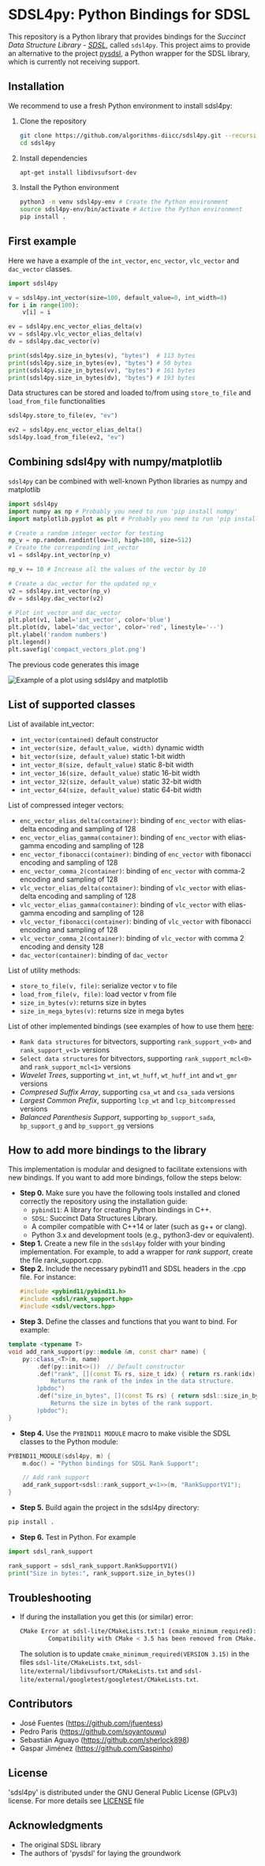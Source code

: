 # SDSL4py: Python Bindings for SDSL
This repository is a Python library that provides bindings for the *Succinct Data Structure Library - [SDSL][SDSL]*, called `sdsl4py`. This project aims to provide an alternative to the project [pysdsl][pysdsl], a Python wrapper for the SDSL library, which is currently not receiving support.

## Installation         
We recommend to use a fresh Python environment to install sdsl4py:

1. Clone the repository
    ```sh
    git clone https://github.com/algorithms-diicc/sdsl4py.git --recursive
    cd sdsl4py
    ```
2. Install dependencies
    ```sh
    apt-get install libdivsufsort-dev
    ```
3. Install the Python environment
    ```sh
    python3 -m venv sdsl4py-env # Create the Python environment
    source sdsl4py-env/bin/activate # Active the Python environment
    pip install .
    ```


## First example
Here we have a example of the `int_vector`, `enc_vector`, `vlc_vector` and `dac_vector` classes. 

```python
import sdsl4py

v = sdsl4py.int_vector(size=100, default_value=0, int_width=8)
for i in range(100):
    v[i] = i

ev = sdsl4py.enc_vector_elias_delta(v)
vv = sdsl4py.vlc_vector_elias_delta(v)
dv = sdsl4py.dac_vector(v)

print(sdsl4py.size_in_bytes(v), "bytes")  # 113 bytes
print(sdsl4py.size_in_bytes(ev), "bytes") # 50 bytes
print(sdsl4py.size_in_bytes(vv), "bytes") # 161 bytes
print(sdsl4py.size_in_bytes(dv), "bytes") # 193 bytes
```

Data structures can be stored and loaded to/from using `store_to_file` and `load_from_file` functionalities
```python
sdsl4py.store_to_file(ev, "ev")

ev2 = sdsl4py.enc_vector_elias_delta()
sdsl4py.load_from_file(ev2, "ev")
```

## Combining sdsl4py with numpy/matplotlib
`sdsl4py` can be combined with well-known Python libraries as numpy and matplotlib

```python
import sdsl4py
import numpy as np # Probably you need to run 'pip install numpy'
import matplotlib.pyplot as plt # Probably you need to run 'pip install matplotlib'

# Create a random integer vector for testing
np_v = np.random.randint(low=10, high=100, size=512)
# Create the corresponding int_vector
v1 = sdsl4py.int_vector(np_v)

np_v += 10 # Increase all the values of the vector by 10

# Create a dac_vector for the updated np_v
v2 = sdsl4py.int_vector(np_v)
dv = sdsl4py.dac_vector(v2)

# Plot int_vector and dac_vector
plt.plot(v1, label='int_vector', color='blue')
plt.plot(dv, label='dac_vector', color='red', linestyle='--')
plt.ylabel('random numbers')
plt.legend()
plt.savefig('compact_vectors_plot.png')
```
The previous code generates this image

 ![Example of a plot using `sdsl4py` and matplotlib](img/compact_vectors_plot.png) 

## List of supported classes
List of available int_vector:
* `int_vector(contained)` default constructor
* `int_vector(size, default_value, width)` dynamic width
* `bit_vector(size, default_value)` static 1-bit width
* `int_vector_8(size, default_value)` static 8-bit width
* `int_vector_16(size, default_value)` static 16-bit width
* `int_vector_32(size, default_value)` static 32-bit width
* `int_vector_64(size, default_value)` static 64-bit width

List of compressed integer vectors:
* `enc_vector_elias_delta(container)`: binding of `enc_vector` with elias-delta encoding and sampling of 128
* `enc_vector_elias_gamma(container)`: binding of `enc_vector` with elias-gamma encoding and sampling of 128
* `enc_vector_fibonacci(container)`: binding of `enc_vector` with fibonacci encoding and sampling of 128
* `enc_vector_comma_2(container)`: binding of `enc_vector` with comma-2 encoding and sampling of 128
* `vlc_vector_elias_delta(container)`: binding of `vlc_vector` with elias-delta encoding and sampling of 128
* `vlc_vector_elias_gamma(container)`: binding of `vlc_vector` with elias-gamma encoding and sampling of 128
* `vlc_vector_fibonacci(container)`: binding of `vlc_vector` with fibonacci encoding and sampling of 128
* `vlc_vector_comma_2(container)`: binding of `vlc_vector` with comma 2 encoding and density 128
* `dac_vector(container)`: binding of `dac_vector`

List of utility methods:
* `store_to_file(v, file)`: serialize vector v to file
* `load_from_file(v, file)`: load vector v from file
* `size_in_bytes(v)`: returns size in bytes
* `size_in_mega_bytes(v)`: returns size in mega bytes

List of other implemented bindings (see examples of how to use them [here](examples):
* `Rank data structures` for bitvectors, supporting `rank_support_v<0>` and `rank_support_v<1>` versions
* `Select data structures` for bitvectors, supporting `rank_support_mcl<0>` and `rank_support_mcl<1>` versions
* *Wavelet Trees*, supporting `wt_int`, `wt_huff`, `wt_huff_int` and `wt_gmr` versions
* *Compresed Suffix Array*, supporting `csa_wt` and `csa_sada` versions
* *Largest Common Prefix*, supporting `lcp_wt` and `lcp_bitcompressed` versions
* *Balanced Parenthesis Support*, supporting `bp_support_sada`, `bp_support_g` and `bp_support_gg` versions

## How to add more bindings to the library
This implementation is modular and designed to facilitate extensions with new bindings. If you want to add more bindings, follow the steps below:
* **Step 0.**  Make sure you have the following tools installed and cloned correctly the repository using the installation guide:
    * `pybind11`: A library for creating Python bindings in C++.
    * `SDSL`: Succinct Data Structures Library.
    * A compiler compatible with C++14 or later (such as g++ or clang).
    * Python 3.x and development tools (e.g., python3-dev or equivalent).
* **Step 1.** Create a new file in the `sdsl4py` folder with your binding implementation. For example, to add a wrapper for *rank support*, create the file rank_support.cpp.
* **Step 2.** Include the necessary pybind11 and SDSL headers in the .cpp file. For instance:
    ```cpp
    #include <pybind11/pybind11.h>
    #include <sdsl/rank_support.hpp>
    #include <sdsl/vectors.hpp>
    ```
* **Step 3.** Define the classes and functions that you want to bind. For example:
```cpp
template <typename T>
void add_rank_support(py::module &m, const char* name) {
    py::class_<T>(m, name)
        .def(py::init<>())  // Default constructor
        .def("rank", [](const T& rs, size_t idx) { return rs.rank(idx); }, R"pbdoc(
            Returns the rank of the index in the data structure.
        )pbdoc")
        .def("size_in_bytes", [](const T& rs) { return sdsl::size_in_bytes(rs); }, R"pbdoc(
            Returns the size in bytes of the rank support.
        )pbdoc");
}
```
* **Step 4.** Use the `PYBIND11 MODULE` macro to make visible the SDSL classes to the Python module:
```cpp
PYBIND11_MODULE(sdsl4py, m) {
    m.doc() = "Python bindings for SDSL Rank Support";

    // Add rank support
    add_rank_support<sdsl::rank_support_v<1>>(m, "RankSupportV1");
}
```
* **Step 5.** Build again the project
in the sdsl4py directory:
```bash
pip install .
```

* **Step 6.** Test in Python. For example
```python
import sdsl_rank_support

rank_support = sdsl_rank_support.RankSupportV1()
print("Size in bytes:", rank_support.size_in_bytes())

```
## Troubleshooting
* If during the installation you get this (or similar) error:
    ```sh
    CMake Error at sdsl-lite/CMakeLists.txt:1 (cmake_minimum_required):
            Compatibility with CMake < 3.5 has been removed from CMake.
    ```
    The solution is to update `cmake_minimum_required(VERSION 3.15)` in the files `sdsl-lite/CMakeLists.txt`, `sdsl-lite/external/libdivsufsort/CMakeLists.txt` and `sdsl-lite/external/googletest/googletest/CMakeLists.txt`.

## Contributors
- José Fuentes (https://github.com/jfuentess)
- Pedro Paris (https://github.com/soyantouwu)
- Sebastián Aguayo (https://github.com/sherlock898)
- Gaspar Jiménez (https://github.com/Gaspinho)

## License
'sdsl4py' is distributed under the GNU General Public License (GPLv3) 
license. For more details see [LICENSE][LICENSE] file

## Acknowledgments
* The original SDSL library
* The authors of 'pysdsl' for laying the groundwork

[SDSL]: https://github.com/simongog/sdsl-lite
[pysdsl]: https://github.com/QratorLabs/pysdsl.git
[LICENSE]: https://github.com/algorithms-diicc/sdsl4py/blob/main/LICENSE
